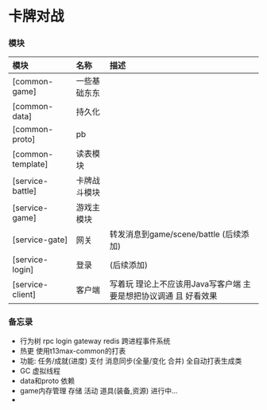 # 卡牌对战

### 模块

| 模块                | 名称     | 描述                                   |  
|:------------------|:-------|:-------------------------------------|
| [common-game]     | 一些基础东东 |                                      |
| [common-data]     | 持久化    |                                      |
| [common-proto]    | pb     |                                      |
| [common-template] | 读表模块   |                                      |
| [service-battle]  | 卡牌战斗模块 |                                      |
| [service-game]    | 游戏主模块  |                                      |
| [service-gate]    | 网关     | 转发消息到game/scene/battle (后续添加)        |
| [service-login]   | 登录     | (后续添加)                               |
| [service-client]  | 客户端    | 写着玩 理论上不应该用Java写客户端 主要是想把协议调通 且 好看效果 |

### 备忘录
* 行为树 rpc login gateway redis 跨进程事件系统 
* 热更 使用t13max-common的打表
* 功能:  任务/成就(进度) 支付 消息同步(全量/变化 合并) 全自动打表生成类
* GC 虚拟线程
* data和proto 依赖
* game内存管理 存储 活动 道具(装备,资源) 进行中...
* 
